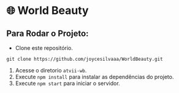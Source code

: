 <h1>🌐 World Beauty</h1>

## Para Rodar o Projeto:
 - Clone este repositório.
>
    git clone https://github.com/joycesilvaaa/WorldBeauty.git
>

1. Acesse o diretorio `atvii-wb`.
2. Execute `npm install` para instalar as dependências do projeto.
3. Execute `npm start` para iniciar o servidor.
